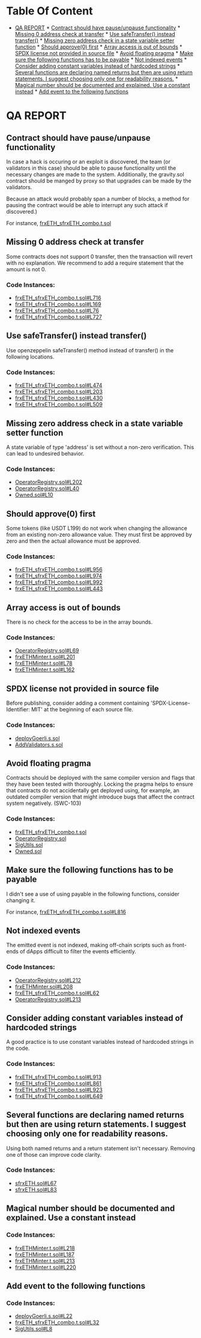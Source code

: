 Table Of Content
================

* [QA REPORT](#qa-report)
        * [Contract should have pause/unpause functionality](#contract-should-have-pauseunpause-functionality)
        * [Missing 0 address check at transfer](#missing-0-address-check-at-transfer)
        * [Use safeTransfer() instead transfer()](#use-safetransfer-instead-transfer)
        * [Missing zero address check in a state variable setter function](#missing-zero-address-check-in-a-state-variable-setter-function)
        * [Should approve(0) first](#should-approve0-first)
        * [Array access is out of bounds](#array-access-is-out-of-bounds)
        * [SPDX license not provided in source file](#spdx-license-not-provided-in-source-file)
        * [Avoid floating pragma](#avoid-floating-pragma)
        * [Make sure the following functions has to be payable](#make-sure-the-following-functions-has-to-be-payable)
        * [Not indexed events](#not-indexed-events)
        * [Consider adding constant variables instead of hardcoded strings](#consider-adding-constant-variables-instead-of-hardcoded-strings)
        * [Several functions are declaring named returns but then are using return statements. I suggest choosing only one for readability reasons.](#several-functions-are-declaring-named-returns-but-then-are-using-return-statements-i-suggest-choosing-only-one-for-readability-reasons)
        * [Magical number should be documented and explained. Use a constant instead](#magical-number-should-be-documented-and-explained-use-a-constant-instead)
        * [Add event to the following functions](#add-event-to-the-following-functions)

# QA REPORT

## Contract should have pause/unpause functionality
In case a hack is occuring or an exploit is discovered, the team (or validators in this case) should be able to pause
functionality until the necessary changes are made to the system. Additionally, the gravity.sol contract should be manged by proxy so that upgrades can be made by the validators.

Because an attack would probably span a number of blocks, a method for pausing the contract would be able to interrupt any such attack if discovered.)

For instance, [frxETH_sfrxETH_combo.t.sol](https://github.com/code-423n4/2022-09-frax/tree/main/test/frxETH_sfrxETH_combo.t.sol)

## Missing 0 address check at transfer
Some contracts does not support 0 transfer, then the transaction will revert with no explanation. We recommend to add a require statement that the amount is not 0.

### Code Instances:
- [frxETH_sfrxETH_combo.t.sol#L716](https://github.com/code-423n4/2022-09-frax/tree/main/test/frxETH_sfrxETH_combo.t.sol#L716)
- [frxETH_sfrxETH_combo.t.sol#L169](https://github.com/code-423n4/2022-09-frax/tree/main/test/frxETH_sfrxETH_combo.t.sol#L169)
- [frxETH_sfrxETH_combo.t.sol#L76](https://github.com/code-423n4/2022-09-frax/tree/main/test/frxETH_sfrxETH_combo.t.sol#L76)
- [frxETH_sfrxETH_combo.t.sol#L727](https://github.com/code-423n4/2022-09-frax/tree/main/test/frxETH_sfrxETH_combo.t.sol#L727)

## Use safeTransfer() instead transfer()
Use openzeppelin safeTransfer() method instead of transfer() in the following locations.

### Code Instances:
- [frxETH_sfrxETH_combo.t.sol#L474](https://github.com/code-423n4/2022-09-frax/tree/main/test/frxETH_sfrxETH_combo.t.sol#L474)
- [frxETH_sfrxETH_combo.t.sol#L203](https://github.com/code-423n4/2022-09-frax/tree/main/test/frxETH_sfrxETH_combo.t.sol#L203)
- [frxETH_sfrxETH_combo.t.sol#L430](https://github.com/code-423n4/2022-09-frax/tree/main/test/frxETH_sfrxETH_combo.t.sol#L430)
- [frxETH_sfrxETH_combo.t.sol#L509](https://github.com/code-423n4/2022-09-frax/tree/main/test/frxETH_sfrxETH_combo.t.sol#L509)

## Missing zero address check in a state variable setter function
A state variable of type 'address' is set without a non-zero verification. This can lead to undesired behavior.

### Code Instances:
- [OperatorRegistry.sol#L202](https://github.com/code-423n4/2022-09-frax/tree/main/src/OperatorRegistry.sol#L202)
- [OperatorRegistry.sol#L40](https://github.com/code-423n4/2022-09-frax/tree/main/src/OperatorRegistry.sol#L40)
- [Owned.sol#L10](https://github.com/code-423n4/2022-09-frax/tree/main/src/Utils/Owned.sol#L10)

## Should approve(0) first
Some tokens (like USDT L199) do not work when changing the allowance from an existing non-zero allowance value.
They must first be approved by zero and then the actual allowance must be approved.

### Code Instances:
- [frxETH_sfrxETH_combo.t.sol#L956](https://github.com/code-423n4/2022-09-frax/tree/main/test/frxETH_sfrxETH_combo.t.sol#L956)
- [frxETH_sfrxETH_combo.t.sol#L974](https://github.com/code-423n4/2022-09-frax/tree/main/test/frxETH_sfrxETH_combo.t.sol#L974)
- [frxETH_sfrxETH_combo.t.sol#L992](https://github.com/code-423n4/2022-09-frax/tree/main/test/frxETH_sfrxETH_combo.t.sol#L992)
- [frxETH_sfrxETH_combo.t.sol#L443](https://github.com/code-423n4/2022-09-frax/tree/main/test/frxETH_sfrxETH_combo.t.sol#L443)

## Array access is out of bounds
There is no check for the access to be in the array bounds.

### Code Instances:
- [OperatorRegistry.sol#L69](https://github.com/code-423n4/2022-09-frax/tree/main/src/OperatorRegistry.sol#L69)
- [frxETHMinter.t.sol#L201](https://github.com/code-423n4/2022-09-frax/tree/main/test/frxETHMinter.t.sol#L201)
- [frxETHMinter.t.sol#L78](https://github.com/code-423n4/2022-09-frax/tree/main/test/frxETHMinter.t.sol#L78)
- [frxETHMinter.t.sol#L162](https://github.com/code-423n4/2022-09-frax/tree/main/test/frxETHMinter.t.sol#L162)

## SPDX license not provided in source file
Before publishing, consider adding a comment containing 'SPDX-License-Identifier: MIT' at the beginning of each source file.

### Code Instances:
- [deployGoerli.s.sol](https://github.com/code-423n4/2022-09-frax/tree/main/script/deployGoerli.s.sol)
- [AddValidators.s.sol](https://github.com/code-423n4/2022-09-frax/tree/main/script/AddValidators.s.sol)

## Avoid floating pragma
Contracts should be deployed with the same compiler version and flags that they have been tested with thoroughly. Locking the pragma helps to ensure that contracts do not accidentally get deployed using, for example, an outdated compiler version that might introduce bugs that affect the contract system negatively. (SWC-103)

### Code Instances:
- [frxETH_sfrxETH_combo.t.sol](https://github.com/code-423n4/2022-09-frax/tree/main/test/frxETH_sfrxETH_combo.t.sol)
- [OperatorRegistry.sol](https://github.com/code-423n4/2022-09-frax/tree/main/src/OperatorRegistry.sol)
- [SigUtils.sol](https://github.com/code-423n4/2022-09-frax/tree/main/src/Utils/SigUtils.sol)
- [Owned.sol](https://github.com/code-423n4/2022-09-frax/tree/main/src/Utils/Owned.sol)

## Make sure the following functions has to be payable
I didn't see a use of using payable in the following functions, consider changing it.

For instance, [frxETH_sfrxETH_combo.t.sol#L816](https://github.com/code-423n4/2022-09-frax/tree/main/test/frxETH_sfrxETH_combo.t.sol#L816)

## Not indexed events
The emitted event is not indexed, making off-chain scripts such as front-ends of dApps difficult to filter the events efficiently.



### Code Instances:
- [OperatorRegistry.sol#L212](https://github.com/code-423n4/2022-09-frax/tree/main/src/OperatorRegistry.sol#L212)
- [frxETHMinter.sol#L208](https://github.com/code-423n4/2022-09-frax/tree/main/src/frxETHMinter.sol#L208)
- [frxETH_sfrxETH_combo.t.sol#L62](https://github.com/code-423n4/2022-09-frax/tree/main/test/frxETH_sfrxETH_combo.t.sol#L62)
- [OperatorRegistry.sol#L213](https://github.com/code-423n4/2022-09-frax/tree/main/src/OperatorRegistry.sol#L213)

## Consider adding constant variables instead of hardcoded strings
A good practice is to use constant variables instead of hardcoded strings in the code.

### Code Instances:
- [frxETH_sfrxETH_combo.t.sol#L913](https://github.com/code-423n4/2022-09-frax/tree/main/test/frxETH_sfrxETH_combo.t.sol#L913)
- [frxETH_sfrxETH_combo.t.sol#L861](https://github.com/code-423n4/2022-09-frax/tree/main/test/frxETH_sfrxETH_combo.t.sol#L861)
- [frxETH_sfrxETH_combo.t.sol#L923](https://github.com/code-423n4/2022-09-frax/tree/main/test/frxETH_sfrxETH_combo.t.sol#L923)
- [frxETH_sfrxETH_combo.t.sol#L649](https://github.com/code-423n4/2022-09-frax/tree/main/test/frxETH_sfrxETH_combo.t.sol#L649)

## Several functions are declaring named returns but then are using return statements. I suggest choosing only one for readability reasons.
Using both named returns and a return statement isn't necessary. Removing one of those can improve code clarity.

### Code Instances:
- [sfrxETH.sol#L67](https://github.com/code-423n4/2022-09-frax/tree/main/src/sfrxETH.sol#L67)
- [sfrxETH.sol#L83](https://github.com/code-423n4/2022-09-frax/tree/main/src/sfrxETH.sol#L83)

## Magical number should be documented and explained. Use a constant instead


### Code Instances:
- [frxETHMinter.t.sol#L218](https://github.com/code-423n4/2022-09-frax/tree/main/test/frxETHMinter.t.sol#L218)
- [frxETHMinter.t.sol#L187](https://github.com/code-423n4/2022-09-frax/tree/main/test/frxETHMinter.t.sol#L187)
- [frxETHMinter.t.sol#L213](https://github.com/code-423n4/2022-09-frax/tree/main/test/frxETHMinter.t.sol#L213)
- [frxETHMinter.t.sol#L220](https://github.com/code-423n4/2022-09-frax/tree/main/test/frxETHMinter.t.sol#L220)

## Add event to the following functions


### Code Instances:
- [deployGoerli.s.sol#L22](https://github.com/code-423n4/2022-09-frax/tree/main/script/deployGoerli.s.sol#L22)
- [frxETH_sfrxETH_combo.t.sol#L32](https://github.com/code-423n4/2022-09-frax/tree/main/test/frxETH_sfrxETH_combo.t.sol#L32)
- [SigUtils.sol#L8](https://github.com/code-423n4/2022-09-frax/tree/main/src/Utils/SigUtils.sol#L8)
